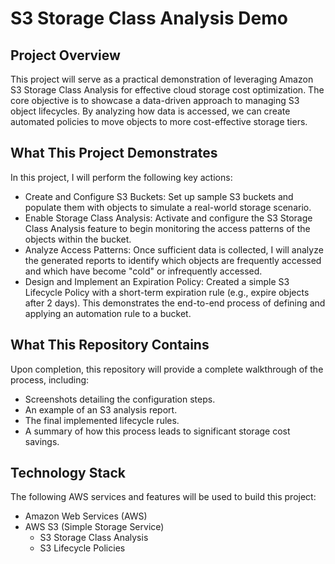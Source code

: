 # S3 Storage Class Analysis Demo

## Project Overview

This project will serve as a practical demonstration of leveraging Amazon S3 Storage Class Analysis for effective cloud storage cost optimization. The core objective is to showcase a data-driven approach to managing S3 object lifecycles. By analyzing how data is accessed, we can create automated policies to move objects to more cost-effective storage tiers.

## What This Project Demonstrates

In this project, I will perform the following key actions:

* Create and Configure S3 Buckets: Set up sample S3 buckets and populate them with objects to simulate a real-world storage scenario.
* Enable Storage Class Analysis: Activate and configure the S3 Storage Class Analysis feature to begin monitoring the access patterns of the objects within the bucket.
* Analyze Access Patterns: Once sufficient data is collected, I will analyze the generated reports to identify which objects are frequently accessed and which have become "cold" or infrequently accessed.
* Design and Implement an Expiration Policy: Created a simple S3 Lifecycle Policy with a short-term expiration rule (e.g., expire objects after 2 days). This demonstrates the end-to-end process of defining and applying an automation rule to a bucket.
  
## What This Repository Contains

Upon completion, this repository will provide a complete walkthrough of the process, including:
* Screenshots detailing the configuration steps.
* An example of an S3 analysis report.
* The final implemented lifecycle rules.
* A summary of how this process leads to significant storage cost savings.

## Technology Stack

The following AWS services and features will be used to build this project:

* Amazon Web Services (AWS)
* AWS S3 (Simple Storage Service)
    * S3 Storage Class Analysis
    * S3 Lifecycle Policies
